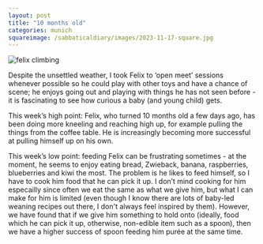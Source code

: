 ```yaml
---
layout: post
title: "10 months old"
categories: munich
squareimage: /sabbaticaldiary/images/2023-11-17-square.jpg
---
```

<img src="/sabbaticaldiary/images/2023-11-17.jpg" alt="felix climbing" class="center">

Despite the unsettled weather, I took Felix to ‘open meet’ sessions whenever possible so he could play with other toys and have a chance of scene; he enjoys going out and playing with things he has not seen before - it is fascinating to see how curious a baby (and young child) gets. 

This week’s high point: Felix, who turned 10 months old a few days ago, has been doing more kneeling and reaching high up, for example pulling the things from the coffee table. He is increasingly becoming more successful at pulling himself up on his own.

This week’s low point: feeding Felix can be frustrating sometimes - at the moment, he seems to enjoy eating bread, Zwieback, banana, raspberries, blueberries and kiwi the most. The problem is he likes to feed himself, so I have to cook him food that he can pick it up. I don’t mind cooking for him especailly since often we eat the same as what we give him, but what I can make for him is limited (even though I know there are lots of baby-led weaning recipes out there, I don't always feel inspired by them). However, we have found that if we give him something to hold onto (ideally, food which he can pick it up, otherwise, non-edible item such as a spoon), then we have a higher success of spoon feeding him purée at the same time.
